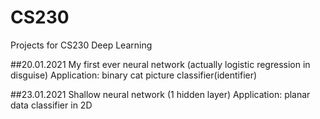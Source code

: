 # CS230
Projects for CS230 Deep Learning


##20.01.2021
My first ever neural network (actually logistic regression in disguise)
Application: binary cat picture classifier(identifier)


##23.01.2021
Shallow neural network (1 hidden layer)
Application: planar data classifier in 2D

